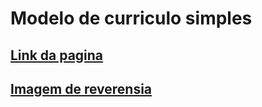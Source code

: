 # Modelo de curriculo simples
## [Link da pagina](https://gabrielcordeirobarrosoteles.github.io/Modelo-de-curriculo_simples/)
## [Imagem de reverensia]([https://gabrielcordeirobarrosoteles.github.io/Modelo-de-curriculo_simples/](https://static.wixstatic.com/media/2ac1a8_1abf3cc6416345d5ba13667e30943229~mv2.png/v1/fill/w_400,h_564,al_c,q_85,usm_0.66_1.00_0.01,enc_auto/modelo%20de%20currículo.png))

